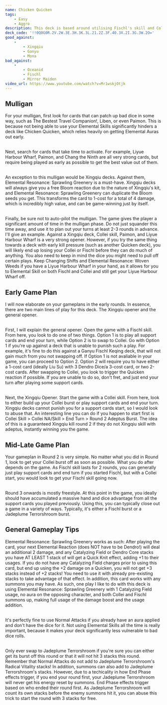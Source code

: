 ```yaml
---
name: Chicken Quicken
tags:
    - Easy
    - Aggro
description: This deck is based around utilising Fischl's skill and Collei's burst to output massive damage with the above-average 3 damage reaction, Quicken. The goal of the deck is to pressure the opponent from game start to game end, making sure they cannot execute their game plans peacefully. In addition, Dendro Resonance serves to counter the popular card, Xingqiu.
deck_code: '!!0Q0G0R.2V.2W.3E.3H.3K.3L.21.2Z.3F.40.3X.2I.3G.3W.2O='
good_against:
    - 
        - Xingqiu
        - Ganyu
        - Mona
bad_against:
    - 
        - Oceanid
        - Fischl
        - Mirror Maiden
video_url: https://www.youtube.com/watch?v=Mr1wskjOtjk
---
```

 
## Mulligan
<CardRow :cards="['The Bestest Travel Companion', 'Liben', 'Liu Su', 'Liyue Harbor Wharf', 'Chang the Ninth']"></CardRow>

For your mulligan, first look for cards that can patch up bad dice in some way, such as The Bestest Travel Companion!, Liben, or even Paimon. This is because not being able to use your Elemental Skills significantly hinders a deck like Chicken Quicken, which relies heavily on getting Elemental Auras out early.  <br></br>

Next, search for cards that take time to activate. For example, Liyue Harbour Wharf, Paimon, and Chang the Ninth are all very strong cards, but require being played as early as possible to get the best value out of them.  <br></br>

An exception to this mulligan would be Xingqiu decks. Against them, Elemental Resonance: Sprawling Greenery is a must-have. Xingqiu decks will always give you a free Bloom reaction due to the nature of Xingqiu's kit, and Elemental Resonance: Sprawling Greenery can duplicate the Bloom seeds you get. This transforms the card to 1-cost for a total of 4 damage, which is incredibly high value, and can be game-winning just by itself.  <br></br>

Finally, be sure not to auto-pilot the mulligan. The game gives the player a significant amount of time in the mulligan phase. Do not just squander this time away, and use it to plan out your turns at least 2-3 rounds in advance. I'll give an example. Against a Xingqiu deck, Collei skill, Paimon, and Liyue Harbour Wharf is a very strong opener. However, if you try the same thing towards a deck with early kill pressure (such as another Quicken deck), you will likely end up losing your Collei or Fischl before they can do much of anything. You also need to keep in mind the dice you might need to pull off certain plays. Keep Changing Shifts and Elemental Resonance: Woven Weeds if you have a Liyue Harbour Wharf in your hand, as it allows for you to Elemental Skill on both Fischl and Collei and still get your Liyue Harbour Wharf off.

## Early Game Plan
I will now elaborate on your gameplans in the early rounds. In essence, there are two main lines of play for this deck. The Xingqiu opener and the general opener.  <br></br>

First, I will explain the general opener. Open the game with a Fischl skill. From here, you look to do one of two things. Option 1 is to play all support cards and end your turn, while Option 2 is to swap to Collei. Go with Option 1 if you're up against a deck that is unable to punish such a play. For example, it's fine to do this against a Ganyu Fischl Keqing deck, that will not gain much from you not swapping off. If Option 1 is not avaliable in your game, you can proceed to Option 2. Option 2 will require you to have either a 1-cost card (ideally Liu Su) with 3 Dendro Dice/a 3-cost card, or two 2-cost cards. After swapping to Collei, you look to trigger the Quicken reaction if possible. If you are unable to do so, don't fret, and just end your turn after playing some support cards.  <br></br>

Next, the Xingqiu Opener. Start the game with a Collei skill. From here, look to either build up your Collei burst or play support cards and end your turn. Xingqiu decks cannot punish you for a support cards start, so I would look to abuse that. An interesting line you can do if you happen to start first is Collei Skill > Collei NA/Skill > End Turn > Round 2 Adeptus Burst. The idea of this is a guaranteed Xingqiu kill round 2 if they do not Xingqiu skill with adeptus, instantly winning you the game. 

 
## Mid-Late Game Plan
Your gameplan in Round 2 is very simple. No matter what you did in Round 1, look to get your Collei burst off as soon as possible. What you do after depends on the game. As Fischl skill lasts for 2 rounds, you can generally just play support cards and end turn if you started Fischl, but with a Collei start, you would look to get your Fischl skill going now.  <br></br>

Round 3 onwards is mostly freestyle. At this point in the game, you ideally should have accumulated a massive hand and dice advantage from all the support cards you played previously. Using this, you can typically close out a game in a variety of ways. Typically, it's either a Fischl burst or a Jadeplume Terrorshroom burst.

## General Gameplay Tips
Elemental Resonance: Sprawling Greenery works as such: After playing the card, your next Elemental Reaction (does NOT have to be Dendro!) will deal an additional 2 damage, and any Catalyzing Field or Dendro Core stacks you have AT LEAST 1 stack of will get a Quick Knit effect, adding +1 to their usages. If you do not have any Catalyzing Field charges prior to using this card, but end up using the +2 damage on a Quicken, you will not get +3 stacks instead of +2 stacks! You need to use it with already pre-existing stacks to take advantage of that effect. In addition, this card works with any summons you may have. As such, one play I like to do with this deck is using Elemental Resonance: Sprawling Greenery with 1 Catalyzing Field usage, no aura on the opposing character, and both Collei and Fischl summons up, making full usage of the damage boost and the usage addition.  <br></br>

It's perfectly fine to use Normal Attacks if you already have an aura applied and don't have the dice for it. Not using Elemental Skills all the time is really important, because it makes your deck significantly less vulnerable to bad dice rolls.  <br></br>

Only ever swap to Jadeplume Terrorshroom if you're sure you can either get its burst off this round or that it will not hit 3 stacks this round. Remember that Normal Attacks do not add to Jadeplume Terrorshroom's Radical Vitality stacks! In addition, summons can also add to Jadeplume Terrorshroom's stacks. However, due to a techicality in how End Phase effects trigger, if you end your round first, your Jadeplume Terrorshroom will never get his energy reset by summons. End Phase effects trigger based on who ended their round first. As Jadeplume Terrorshroom will count its own stacks before the enemy summons hit it, you can abuse this trick to start the round with 3 stacks for free.

